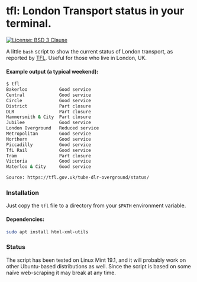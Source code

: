 # tfl: London Transport status in your terminal.

[![License: BSD 3 Clause](https://img.shields.io/badge/License-BSD_3--Clause-yellow.svg)](https://opensource.org/licenses/BSD-3-Clause)

A little `bash` script to show the current status of London transport, as reported by [TFL](https://tfl.gov.uk/).
Useful for those who live in London, UK.

#### Example output (a typical weekend):
```bash
$ tfl
Bakerloo            Good service
Central             Good service
Circle              Good service
District            Part closure
DLR                 Part closure
Hammersmith & City  Part closure
Jubilee             Good service
London Overground   Reduced service
Metropolitan        Good service
Northern            Good service
Piccadilly          Good service
TfL Rail            Good service
Tram                Part closure
Victoria            Good service
Waterloo & City     Good service

Source: https://tfl.gov.uk/tube-dlr-overground/status/
```

### Installation
Just copy the `tfl` file to a directory from your `$PATH` environment variable.

#### Dependencies:
```bash
sudo apt install html-xml-utils
```

### Status
The script has been tested on Linux Mint 19.1, and it will probably work on other
Ubuntu-based distributions as well.
Since the script is based on some naïve web-scraping it may break at any time.
